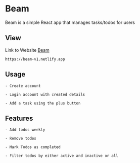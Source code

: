 # Beam

Beam is a simple React app that manages tasks/todos for users

## View

Link to Website [Beam](https://beam-v1.netlify.app)

```
https://beam-v1.netlify.app
```

## Usage

```
- Create account

- Login account with created details

- Add a task using the plus button 

```

## Features

```
- Add todos weekly

- Remove todos

- Mark Todos as completed

- Filter todos by either active and inactive or all

```

